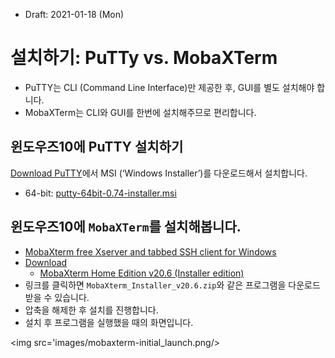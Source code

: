 * Draft: 2021-01-18 (Mon)
# 설치하기: PuTTy vs. MobaXTerm
* PuTTY는 CLI (Command Line Interface)만 제공한 후, GUI를 별도 설치해야 합니다.
* MobaXTerm는 CLI와 GUI를 한번에 설치해주므로 편리합니다.

## 윈도우즈10에 PuTTY 설치하기
[Download PuTTY](https://www.chiark.greenend.org.uk/~sgtatham/putty/latest.html)에서 MSI (‘Windows Installer’)를 다운로드해서 설치합니다.
* 64-bit: [putty-64bit-0.74-installer.msi](https://the.earth.li/~sgtatham/putty/latest/w64/putty-64bit-0.74-installer.msi)

## 윈도우즈10에 `MobaXTerm`를 설치해봅니다. 
* [MobaXterm free Xserver and tabbed SSH client for Windows](https://mobaxterm.mobatek.net/)
* [Download](https://mobaxterm.mobatek.net/download.html)
  * [MobaXterm Home Edition v20.6 (Installer edition)](https://download.mobatek.net/2062020111930940/MobaXterm_Installer_v20.6.zip)
* 링크를 클릭하면 `MobaXterm_Installer_v20.6.zip`와 같은 프로그램을 다운로드 받을 수 있습니다. 
* 압축을 해제한 후 설치를 진행합니다.
* 설치 후 프로그램을 실행했을 때의 화면입니다.

<img src='images/mobaxterm-initial_launch.png/>

